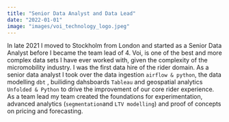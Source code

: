 ```yaml
---
title: "Senior Data Analyst and Data Lead"
date: "2022-01-01"
image: "images/voi_technology_logo.jpeg"
---
```


In late 2021 I moved to Stockholm from London and started as a Senior Data Analyst before I became the team lead of 4. Voi, is one of the best and more complex data sets I have ever worked with, given the complexity of the micromobility industry.
I was the first data hire of the rider domain. As a senior data analyst I took over the data ingestion ```airflow & python```, the data modelling ```dbt``` , builiding dahsboards ```Tableau``` and geospatial analytics ```Unfolded & Python``` to drive the improvement of our core rider experience. 
As a team lead my team created the foundations for experimentation,  advanced analytics (```segmentation```and ```LTV modelling```) and proof of concepts on pricing and forecasting. 
